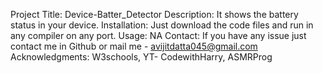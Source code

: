 Project Title: Device-Batter_Detector
Description: It shows the battery status in your device.
Installation: Just download the code files and run in any compiler on any port.
Usage: NA
Contact: If you have any issue just contact me in Github or mail me - avijitdatta045@gmail.com
Acknowledgments: W3schools, YT- CodewithHarry, ASMRProg
